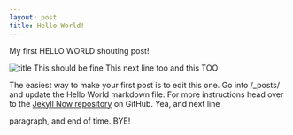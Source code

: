 ```yaml
---
layout: post
title: Hello World!
---
```


My first HELLO WORLD shouting post!

![title]({{site.baseurl}}/images/jekyll-logo.png)
This should be fine
This next line too
and this TOO

The easiest way to make your first post is to edit this one. Go into /_posts/ and update the Hello World markdown file. For more instructions head over to the [Jekyll Now repository](https://github.com/barryclark/jekyll-now) on GitHub.
Yea, and next line

paragraph, and end of time. BYE!
